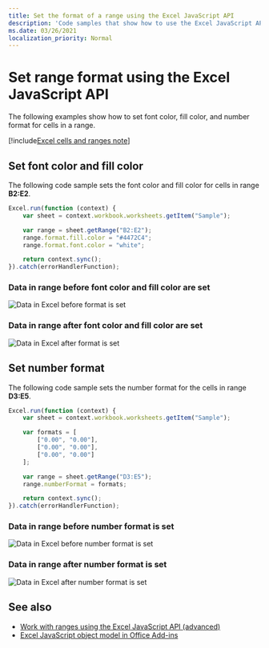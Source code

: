 ```yaml
---
title: Set the format of a range using the Excel JavaScript API
description: 'Code samples that show how to use the Excel JavaScript API to set the format of a range.'
ms.date: 03/26/2021
localization_priority: Normal
---
```


# Set range format using the Excel JavaScript API

The following examples show how to set font color, fill color, and number format for cells in a range.

[!include[Excel cells and ranges note](../includes/note-excel-cells-and-ranges.md)]

## Set font color and fill color

The following code sample sets the font color and fill color for cells in range **B2:E2**.

```js
Excel.run(function (context) {
    var sheet = context.workbook.worksheets.getItem("Sample");

    var range = sheet.getRange("B2:E2");
    range.format.fill.color = "#4472C4";
    range.format.font.color = "white";

    return context.sync();
}).catch(errorHandlerFunction);
```

### Data in range before font color and fill color are set

![Data in Excel before format is set](../images/excel-ranges-format-before.png)

### Data in range after font color and fill color are set

![Data in Excel after format is set](../images/excel-ranges-format-font-and-fill.png)

## Set number format

The following code sample sets the number format for the cells in range **D3:E5**.

```js
Excel.run(function (context) {
    var sheet = context.workbook.worksheets.getItem("Sample");

    var formats = [
        ["0.00", "0.00"],
        ["0.00", "0.00"],
        ["0.00", "0.00"]
    ];

    var range = sheet.getRange("D3:E5");
    range.numberFormat = formats;

    return context.sync();
}).catch(errorHandlerFunction);
```

### Data in range before number format is set

![Data in Excel before number format is set](../images/excel-ranges-format-font-and-fill.png)

### Data in range after number format is set

![Data in Excel after number format is set](../images/excel-ranges-format-numbers.png)

## See also

- [Work with ranges using the Excel JavaScript API (advanced)](excel-add-ins-ranges-advanced.md)
- [Excel JavaScript object model in Office Add-ins](excel-add-ins-core-concepts.md)
